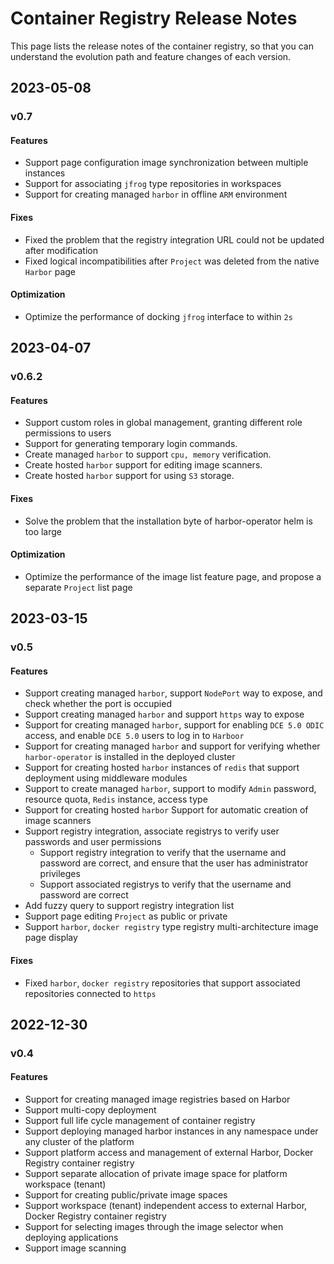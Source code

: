 # Container Registry Release Notes

This page lists the release notes of the container registry, so that you can understand the evolution path and feature changes of each version.

## 2023-05-08

### v0.7

#### Features

- Support page configuration image synchronization between multiple instances
- Support for associating `jfrog` type repositories in workspaces
- Support for creating managed `harbor` in offline `ARM` environment

#### Fixes

- Fixed the problem that the registry integration URL could not be updated after modification
- Fixed logical incompatibilities after `Project` was deleted from the native `Harbor` page

#### Optimization

- Optimize the performance of docking `jfrog` interface to within `2s`

## 2023-04-07

### v0.6.2

#### Features

- Support custom roles in global management, granting different role permissions to users
- Support for generating temporary login commands.
- Create managed `harbor` to support `cpu, memory` verification.
- Create hosted `harbor` support for editing image scanners.
- Create hosted `harbor` support for using `S3` storage.

#### Fixes

- Solve the problem that the installation byte of harbor-operator helm is too large

#### Optimization

- Optimize the performance of the image list feature page, and propose a separate `Project` list page

## 2023-03-15

### v0.5

#### Features

- Support creating managed `harbor`, support `NodePort` way to expose, and check whether the port is occupied
- Support creating managed `harbor` and support `https` way to expose
- Support for creating managed `harbor`, support for enabling `DCE 5.0 ODIC` access, and enable `DCE 5.0` users to log in to `Harboor`
- Support for creating managed `harbor` and support for verifying whether `harbor-operator` is installed in the deployed cluster
- Support for creating hosted `harbor` instances of `redis` that support deployment using middleware modules
- Support to create managed `harbor`, support to modify `Admin` password, resource quota, `Redis` instance, access type
- Support for creating hosted `harbor` Support for automatic creation of image scanners
- Support registry integration, associate registrys to verify user passwords and user permissions
     - Support registry integration to verify that the username and password are correct, and ensure that the user has administrator privileges
     - Support associated registrys to verify that the username and password are correct
- Add fuzzy query to support registry integration list
- Support page editing `Project` as public or private
- Support `harbor`, `docker registry` type registry multi-architecture image page display

#### Fixes

- Fixed `harbor`, `docker registry` repositories that support associated repositories connected to `https`

## 2022-12-30

### v0.4

#### Features

- Support for creating managed image registries based on Harbor
- Support multi-copy deployment
- Support full life cycle management of container registry
- Support deploying managed harbor instances in any namespace under any cluster of the platform
- Support platform access and management of external Harbor, Docker Registry container registry
- Support separate allocation of private image space for platform workspace (tenant)
- Support for creating public/private image spaces
- Support workspace (tenant) independent access to external Harbor, Docker Registry container registry
- Support for selecting images through the image selector when deploying applications
- Support image scanning
